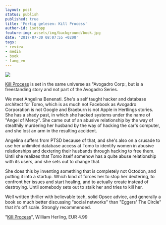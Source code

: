 ```yaml
---
layout: post
status: publish
published: true
title: 'Fertig gelesen: Kill Process'
author-id: isotopp
feature-img: assets/img/background/book.jpg
date: '2017-07-30 08:07:55 +0200'
tags:
- review
- media
- book
- lang_en
---
```

[![](/uploads/2017/07/30806103._UY2700_SS2700_.jpg)](https://www.amazon.de/dp/B01HANZUI6/)

[Kill Process](https://www.amazon.de/dp/B01HANZUI6/) is set in
the same universe as "Avogadro Corp:, but is a freestanding
story and not part of the Avogadro Series.

We meet Angelina Benenati. She's a self taught hacker and
database architect for Tomo, which is as much not Facebook as
Avogadro Corporation is not Google and Braeburn is not Apple in
Hertlings stories. She has a shady past, in which she hacked
systems under the name of "Angel of Mercy". She came out of an
abusive relationship by the way of stealthily murdering her
husband by the way of hacking the car's computer, and she lost
an arm in the resulting accident.

Angelina suffers from PTSD because of that, and she's also on a
crusade to use her unlimited database access at Tomo to identify
women in abusive relationships and dextering their husbands
through hacking to free them. Until she realizes that Tomo
itself somehow has a quite abuse relationship with its users,
and she sets out to change that.

She does this by inventing something that is completely not
Octodon, and putting it into a startup. Which kind of forces her
to stop her dextering, to confront her issues and start healing,
and to actually create instead of destroying. Until somebody
sets out to stalk her and tries to kill her.

Well written thriller with believable tech, solid Opsec advice,
and generally a book so much better discussing "social networks"
than "Eggers' The Circle" that it's off scale. Strongly recommended. 

"[Kill Process](https://www.amazon.de/dp/B01HANZUI6/)", William
Herling, EUR 4.99
